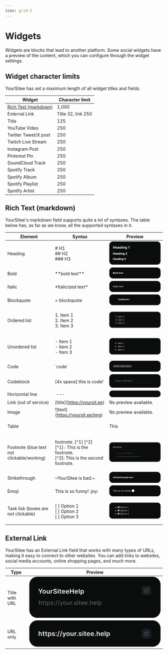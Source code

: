```yaml
---
icon: grid-2
---
```


# Widgets

Widgets are blocks that lead to another platform. Some social widgets have a preview of the content, which you can configure through the widget settings.

## Widget character limits

YourSitee has set a maximum length of all widget titles and fields.&#x20;

| Widget                                                | Character limit    |
| ----------------------------------------------------- | ------------------ |
| [Rich Text (markdown)](widgets.md#rich-text-markdown) | 1,000              |
| External Link                                         | Title 32, link 250 |
| Title                                                 | 125                |
| YouTube Video                                         | 250                |
| Twitter Tweet/X post                                  | 250                |
| Twitch Live Stream                                    | 250                |
| Instagram Post                                        | 250                |
| Pinterest Pin                                         | 250                |
| SoundCloud Track                                      | 250                |
| Spotify Track                                         | 250                |
| Spotify Album                                         | 250                |
| Spotify Playlist                                      | 250                |
| Spotify Artist                                        | 250                |

## Rich Text (markdown)

YourSitee's markdown field supports quite a lot of syntaxes. The table below has, as far as we know, all the supported syntaxes in it.

| Element                                    | Syntax                                                                                                 | Preview                                                                                  |
| ------------------------------------------ | ------------------------------------------------------------------------------------------------------ | ---------------------------------------------------------------------------------------- |
| Heading                                    | <p>#‎ H1<br>##‎ H2<br>###‎ H3</p>                                                                      | <img src="../../.gitbook/assets/Headings.svg" alt="" data-size="original">               |
| Bold                                       | \*‎‎\*‎‎‎‎‎‎‎bold text\*\*                                                                             | <img src="../../.gitbook/assets/Bold text (1).svg" alt="" data-size="original">          |
| Italic                                     | \*‎‎Italicized text\*                                                                                  | <img src="../../.gitbook/assets/Italic text (1).svg" alt="" data-size="original">        |
| Blockquote                                 | >‎ blockquote                                                                                          | <img src="../../.gitbook/assets/blockquote (1).svg" alt="" data-size="original">         |
| Ordered list                               | <p>1.‎ Item 1<br>2. ‎Item 2<br>3.‎ Item 3</p>                                                          | <img src="../../.gitbook/assets/image (7).png" alt="" data-size="original">              |
| Unordered list                             | <p>-‎ Item 1<br>-‎ Item 2<br>-‎ Item 3</p>                                                             | ![](<../../.gitbook/assets/image (6).png>)                                               |
| Code                                       | \`code\`                                                                                               | <img src="../../.gitbook/assets/code block 1 (1).svg" alt="" data-size="original">       |
| Codeblock                                  | \[4x space] this is code!                                                                              | <img src="../../.gitbook/assets/code block 2 (1).svg" alt="" data-size="original">       |
| Horizontal line                            | ‎ ---                                                                                                  | <img src="../../.gitbook/assets/line.svg" alt="" data-size="original">                   |
| Link (out of service)                      | \[‎title]\(https://yoursit.ee)                                                                         | No preview available.                                                                    |
| Image                                      | !\[text]\(https://yoursit.ee/img)                                                                      | No preview available.                                                                    |
| Table                                      | <p>‎| This | is | <br>| ‎‎‎‎----------- | ----‎‎‎‎------- | <br>| a | very | <br>| cool | table! |</p> | <img src="../../.gitbook/assets/table (1).svg" alt="" data-size="original">              |
| Footnote (blue text not clickable/working) | <p>footnote. [^1] [^2]<br>[^1] : This is the footnote.<br>[^2]: This is the second footnote.</p>       | <img src="../../.gitbook/assets/footnote.svg" alt="" data-size="original">               |
| Strikethrough                              | \~‎‎YourSitee is bad.\~                                                                                | <img src="../../.gitbook/assets/Strikethrough text (1).svg" alt="" data-size="original"> |
| Emoji                                      | This is so funny! :‎joy:                                                                               | <img src="../../.gitbook/assets/emoji (2).svg" alt="" data-size="original">              |
| Task lisk (boxes are not clickable)        | <p>[‎ ] Option 1<br>[‎ ] Option 2<br>[‎ ] Option 3</p>                                                 | <img src="../../.gitbook/assets/checklist.svg" alt="" data-size="original">              |

## External Link

YourSitee has an External Link field that works with many types of URLs, making it easy to connect to other websites. You can add links to websites, social media accounts, online shopping pages, and much more.

| Type           | Preview                                                                     |
| -------------- | --------------------------------------------------------------------------- |
| Title with URL | <img src="../../.gitbook/assets/image.png" alt="" data-size="original">     |
| URL only       | <img src="../../.gitbook/assets/image (2).png" alt="" data-size="original"> |


